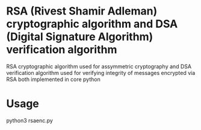 # RSA (Rivest Shamir Adleman) cryptographic algorithm and DSA (Digital Signature Algorithm) verification algorithm
RSA cryptographic algorithm used for assymmetric cryptography and DSA verification algorithm used for verifying integrity of messages encrypted via RSA both implemented in core python

# Usage
python3 rsaenc.py
